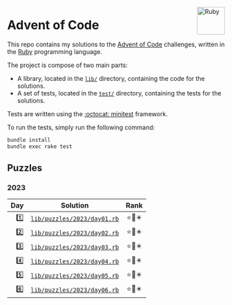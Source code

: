 <a href="https://www.ruby-lang.org"><img src="https://s3.cdalvaro.io/github.com/cdalvaro/advent-of-code-2023/RubyLang.png" alt="Ruby" width="64px" margin="5px" align="right"/></a>

# Advent of Code

This repo contains my solutions to the [Advent of Code](https://adventofcode.com) challenges, written in
the [Ruby](https://www.ruby-lang.org) programming language.

The project is compose of two main parts:

- A library, located in the [`lib/`](lib/) directory, containing the code for the solutions.
- A set of tests, located in the [`test/`](test/) directory, containing the tests for the solutions.

Tests are written using the [:octocat: minitest](https://github.com/minitest/minitest) framework.

To run the tests, simply run the following command:

```bash
bundle install
bundle exec rake test
```

## Puzzles

### 2023

|                                        Day |                         Solution                         | Rank  |
|-------------------------------------------:|:--------------------------------------------------------:|:-----:|
| [1️⃣](https://adventofcode.com/2023/day/1) | [`lib/puzzles/2023/day01.rb`](lib/puzzles/2023/day01.rb) | ⭐🌟✴️ |
| [2️⃣](https://adventofcode.com/2023/day/2) | [`lib/puzzles/2023/day02.rb`](lib/puzzles/2023/day02.rb) | ⭐🌟✴️ |
| [3️⃣](https://adventofcode.com/2023/day/3) | [`lib/puzzles/2023/day03.rb`](lib/puzzles/2023/day03.rb) | ⭐🌟✴️ |
| [4️⃣](https://adventofcode.com/2023/day/4) | [`lib/puzzles/2023/day04.rb`](lib/puzzles/2023/day04.rb) | ⭐🌟✴️ |
| [5️⃣](https://adventofcode.com/2023/day/5) | [`lib/puzzles/2023/day05.rb`](lib/puzzles/2023/day05.rb) | ⭐🌟✴️ |
| [6️⃣](https://adventofcode.com/2023/day/6) | [`lib/puzzles/2023/day06.rb`](lib/puzzles/2023/day06.rb) | ⭐🌟✴️ |
